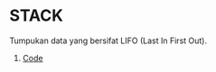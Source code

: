 # STACK
  Tumpukan data yang bersifat LIFO (Last In First Out).
1. [Code](https://github.com/nyferin/kuliah_asd/blob/main/stack/stack.c)
